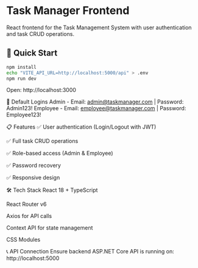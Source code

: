 # Task Manager Frontend

React frontend for the Task Management System with user authentication and task CRUD operations.

## 🚀 Quick Start

```bash
npm install
echo "VITE_API_URL=http://localhost:5000/api" > .env
npm run dev
```

Open: http://localhost:3000

🔑 Default Logins
Admin - Email: admin@taskmanager.com | Password: Admin123!
Employee - Email: employee@taskmanager.com | Password: Employee123!

📋 Features
✅ User authentication (Login/Logout with JWT)

✅ Full task CRUD operations

✅ Role-based access (Admin & Employee)

✅ Password recovery

✅ Responsive design

🛠️ Tech Stack
React 18 + TypeScript

React Router v6

Axios for API calls

Context API for state management

CSS Modules

📞 API Connection
Ensure backend ASP.NET Core API is running on: http://localhost:5000
